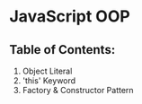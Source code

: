 # JavaScript OOP

## Table of Contents:

1. Object Literal
2. 'this' Keyword
3. Factory & Constructor Pattern

